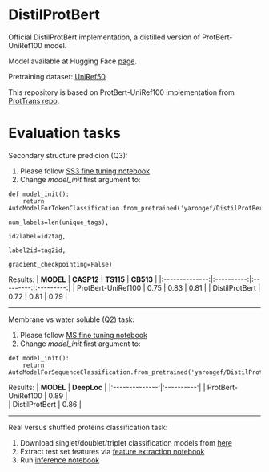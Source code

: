 # DistilProtBert
Official DistilProtBert implementation, a distilled version of ProtBert-UniRef100 model.

Model available at Hugging Face [page](https://huggingface.co/yarongef/DistilProtBert).

Pretraining dataset: [UniRef50](https://www.ebi.ac.uk/uniprot/download-center)

This repository is based on ProtBert-UniRef100 implementation from [ProtTrans repo](https://github.com/agemagician/ProtTrans).

**Evaluation tasks**
========================
Secondary structure predicion (Q3):
  1. Please follow [SS3 fine tuning notebook](https://github.com/agemagician/ProtTrans/blob/master/Fine-Tuning/ProtBert-BFD-FineTune-SS3.ipynb) 
  2. Change *model_init* first argument to:
      
    def model_init():
        return AutoModelForTokenClassification.from_pretrained('yarongef/DistilProtBert',
                                                               num_labels=len(unique_tags),
                                                               id2label=id2tag,
                                                               label2id=tag2id,
                                                               gradient_checkpointing=False)

Results:
|    **MODEL**   | **CASP12** | **TS115** | **CB513** |
|:--------------:|:----------:|:---------:|:---------:|
|    ProtBert-UniRef100    |    0.75    |    0.83   |    0.81   |
| DistilProtBert |    0.72    |    0.81   |    0.79   |

---------------------------------

Membrane vs water soluble (Q2) task:
  1. Please follow [MS fine tuning notebook](https://github.com/agemagician/ProtTrans/blob/master/Fine-Tuning/ProtBert-BFD-FineTuning-MS.ipynb)
  2. Change *model_init* first argument to:

    def model_init():
        return AutoModelForSequenceClassification.from_pretrained('yarongef/DistilProtBert')
 
Results:
|    **MODEL**   | **DeepLoc** |
|:--------------:|:----------:|
|    ProtBert-UniRef100    |    0.89    |  
| DistilProtBert |    0.86    | 

----------------------------------

Real versus shuffled proteins classification task:
  1. Download singlet/doublet/triplet classification models from [here](https://www.dropbox.com/sh/221eiziowdg5m5e/AADh_f8DO_Tn9r56S1QbpyaHa?dl=0)
  1. Extract test set features via [feature extraction notebook](https://github.com/yarongef/DistilProtBert/blob/main/Real%20vs.%20Shuffled%20Classification%20task/Feature%20Extraction.ipynb)
  2. Run [inference notebook](https://github.com/yarongef/DistilProtBert/blob/main/Real%20vs.%20Shuffled%20Classification%20task/Inference.ipynb)
